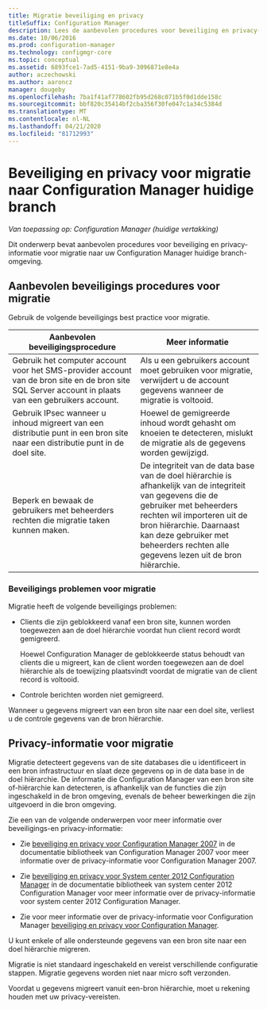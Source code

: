 ```yaml
---
title: Migratie beveiliging en privacy
titleSuffix: Configuration Manager
description: Lees de aanbevolen procedures voor beveiliging en privacy-informatie voor migratie naar uw Configuration Manager huidige branch-omgeving.
ms.date: 10/06/2016
ms.prod: configuration-manager
ms.technology: configmgr-core
ms.topic: conceptual
ms.assetid: 6893fce1-7ad5-4151-9ba9-3096871e8e4a
author: aczechowski
ms.author: aaroncz
manager: dougeby
ms.openlocfilehash: 7ba1f41af778602fb95d268c071b5f0d1dde158c
ms.sourcegitcommit: bbf820c35414bf2cba356f30fe047c1a34c5384d
ms.translationtype: MT
ms.contentlocale: nl-NL
ms.lasthandoff: 04/21/2020
ms.locfileid: "81712993"
---
```

# <a name="security-and-privacy-for-migration-to-configuration-manager-current-branch"></a>Beveiliging en privacy voor migratie naar Configuration Manager huidige branch

*Van toepassing op: Configuration Manager (huidige vertakking)*

Dit onderwerp bevat aanbevolen procedures voor beveiliging en privacy-informatie voor migratie naar uw Configuration Manager huidige branch-omgeving.  

## <a name="security-best-practices-for-migration"></a>Aanbevolen beveiligings procedures voor migratie  
 Gebruik de volgende beveiligings best practice voor migratie.  

|Aanbevolen beveiligingsprocedure|Meer informatie|  
|----------------------------|----------------------|  
|Gebruik het computer account voor het SMS-provider account van de bron site en de bron site SQL Server account in plaats van een gebruikers account.|Als u een gebruikers account moet gebruiken voor migratie, verwijdert u de account gegevens wanneer de migratie is voltooid.|  
|Gebruik IPsec wanneer u inhoud migreert van een distributie punt in een bron site naar een distributie punt in de doel site.|Hoewel de gemigreerde inhoud wordt gehasht om knoeien te detecteren, mislukt de migratie als de gegevens worden gewijzigd.|  
|Beperk en bewaak de gebruikers met beheerders rechten die migratie taken kunnen maken.|De integriteit van de data base van de doel hiërarchie is afhankelijk van de integriteit van gegevens die de gebruiker met beheerders rechten wil importeren uit de bron hiërarchie. Daarnaast kan deze gebruiker met beheerders rechten alle gegevens lezen uit de bron hiërarchie.|  

### <a name="security-issues-for-migration"></a>Beveiligings problemen voor migratie  
Migratie heeft de volgende beveiligings problemen:  

-   Clients die zijn geblokkeerd vanaf een bron site, kunnen worden toegewezen aan de doel hiërarchie voordat hun client record wordt gemigreerd.  

     Hoewel Configuration Manager de geblokkeerde status behoudt van clients die u migreert, kan de client worden toegewezen aan de doel hiërarchie als de toewijzing plaatsvindt voordat de migratie van de client record is voltooid.  

-   Controle berichten worden niet gemigreerd.  

Wanneer u gegevens migreert van een bron site naar een doel site, verliest u de controle gegevens van de bron hiërarchie.  

## <a name="privacy-information-for-migration"></a>Privacy-informatie voor migratie  
 Migratie detecteert gegevens van de site databases die u identificeert in een bron infrastructuur en slaat deze gegevens op in de data base in de doel hiërarchie. De informatie die Configuration Manager van een bron site of-hiërarchie kan detecteren, is afhankelijk van de functies die zijn ingeschakeld in de bron omgeving, evenals de beheer bewerkingen die zijn uitgevoerd in die bron omgeving.  

 Zie een van de volgende onderwerpen voor meer informatie over beveiligings-en privacy-informatie:  

-   Zie [beveiliging en privacy voor Configuration Manager 2007](https://go.microsoft.com/fwlink/p/?LinkId=216450) in de documentatie bibliotheek van Configuration Manager 2007 voor meer informatie over de privacy-informatie voor Configuration Manager 2007.  

-   Zie [beveiliging en privacy voor System center 2012 Configuration Manager](https://technet.microsoft.com/library/gg682033.aspx) in de documentatie bibliotheek van system center 2012 Configuration Manager voor meer informatie over de privacy-informatie voor system center 2012 Configuration Manager.  

-   Zie voor meer informatie over de privacy-informatie voor Configuration Manager [beveiliging en privacy voor Configuration Manager](../../core/plan-design/security/security-and-privacy.md).  

U kunt enkele of alle ondersteunde gegevens van een bron site naar een doel hiërarchie migreren.  

Migratie is niet standaard ingeschakeld en vereist verschillende configuratie stappen. Migratie gegevens worden niet naar micro soft verzonden.  

Voordat u gegevens migreert vanuit een-bron hiërarchie, moet u rekening houden met uw privacy-vereisten.  
